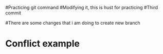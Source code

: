 #Practicing git command
#Modifying it, this is hust for practicing
#Third commit

#There are some changes that i am doing to create new branch
# Conflict example
